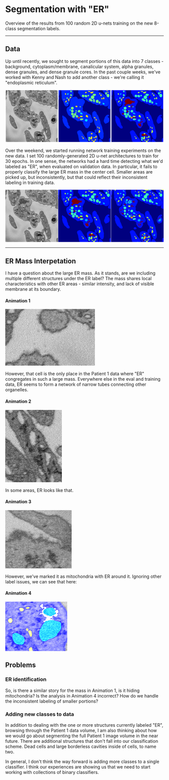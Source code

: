 
# Segmentation with "ER"

Overview of the results from 100 random 2D u-nets training on the new 8-class segmentation labels.

---

## Data

Up until recently, we sought to segment portions of this data into 7 classes - background, cytoplasm/membrane, canalicular system, alpha granules, dense granules, and dense granule cores. In the past couple weeks, we've worked with Kenny and Nash to add another class - we're calling it "endoplasmic reticulum".

![Image 2](trio.png)

Over the weekend, we started running network training experiments on the new data. I set 100 randomly-generated 2D u-net architectures to train for 30 epochs. In one sense, the networks had a hard time detecting what we'd labeled as "ER", when evaluated on validation data. In particular, it fails to properly classify the large ER mass in the center cell. Smaller areas are picked up, but inconsistently, but that could reflect their inconsistent labeling in training data.

![Image 3](random2d_er.png)

---

## ER Mass Interpetation

I have a question about the large ER mass. As it stands, are we including multiple different structures under the ER label? The mass shares local characteristics with other ER areas - similar intensity, and lack of visible membrane at its boundary.

#### Animation 1

![Animation 1](ermass.gif)


However, that cell is the only place in the Patient 1 data where "ER" congregates in such a large mass. Everywhere else in the eval and training data, ER seems to form a network of narrow tubes connecting other organelles.

#### Animation 2

![Animation 2](ertubes.gif)

In some areas, ER looks like that.

#### Animation 3

![Animation 3](ermito.gif)

However, we've marked it as mitochondria with ER around it. Ignoring other label issues, we can see that here:

#### Animation 4

![Animation 4](mitolabeled.gif)

## Problems

### ER identification

So, is there a similar story for the mass in Animation 1, is it hiding mitochondria? Is the analysis in Animation 4 incorrect? How do we handle the inconsistent labeling of smaller portions?

### Adding new classes to data

In addition to dealing with the one or more structures currently labeled "ER", browsing through the Patient 1 data volume, I am also thinking about how we would go about segmenting the full Patient 1 image volume in the near future. There are additional structures that don't fall into our classification scheme. Dead cells and large borderless cavities inside of cells, to name two. 

In general, I don't think the way forward is adding more classes to a single classifier. I think our experiences are showing us that we need to start working with collections of binary classifiers.
